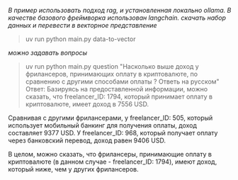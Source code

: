 *В пример использовать подход rag, и установленная локально ollama. В качестве базового фреймворка использован langchain.*
*скачать набор данных и перевести в векторное представление*
> uv run python main.py data-to-vector

*можно задавать вопросы*
> uv run python main.py question "Насколько выше доход у фрилансеров, принимающих оплату в криптовалюте, по сравнению с другими способами оплаты ? Ответь на русском"
Ответ: Базируясь на предоставленной информации, можно сказать, что freelancer_ID: 1794, который принимает оплату в криптовалюте, имеет доход в 7556 USD. 

Сравнивая с другими фрилансерами, у freelancer_ID: 505, который использует мобильный банкинг для получения оплаты, доход составляет 9377 USD. У freelancer_ID: 968, который получает оплату через банковский перевод, доход равен 9406 USD.

В целом, можно сказать, что фрилансеры, принимающие оплату в криптовалюте (в данном случае - freelancer_ID: 1794), имеют доход, который ниже, чем у других фрилансеров.
